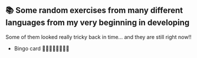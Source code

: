 ## 📚 Some random exercises from many different languages from my very beginning in developing
Some of them looked really tricky back in time... and they are still right now!! 

- Bingo card 🤯🤯🤯🤯🤯🤯🤯🤯

